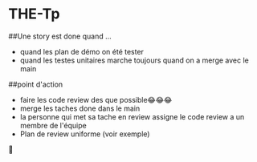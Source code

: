 # THE-Tp



##Une story est done quand ...
- quand les plan de démo on été tester
- quand les testes unitaires marche toujours quand on a merge avec le main

##point d'action
- faire les code review des que possible😂😂😂
- merge les taches done dans le main
- la personne qui met sa tache en review assigne le code review a un membre de l'équipe
- Plan de review uniforme (voir exemple)

🍆
